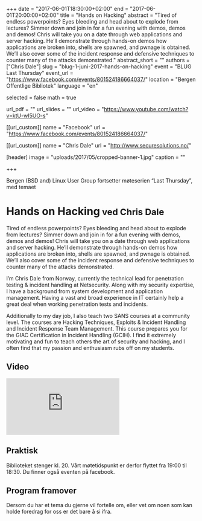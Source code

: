 +++
date = "2017-06-01T18:30:00+02:00"
end = "2017-06-01T20:00:00+02:00"
title = "Hands on Hacking"
abstract = "Tired of endless powerpoints? Eyes bleeding and head about to explode from lectures? Simmer down and join in for a fun evening with demos, demos and demos! Chris will take you on a date through web applications and server hacking. He’ll demonstrate through hands-on demos how applications are broken into, shells are spawned, and pwnage is obtained. We’ll also cover some of the incident response and defensive techniques to counter many of the attacks demonstrated."
abstract_short = ""
authors = ["Chris Dale"]
slug = "blug-1-juni-2017-hands-on-hacking"
event = "BLUG Last Thursday"
event_url = "https://www.facebook.com/events/801524186664037/"
location = "Bergen Offentlige Bibliotek"
language = "en"

selected = false
math = true

url_pdf = ""
url_slides = ""
url_video = "https://www.youtube.com/watch?v=ktU-wI5UO-s"


[[url_custom]]
name = "Facebook"
url = "https://www.facebook.com/events/801524186664037/"


[[url_custom]]
name = "Chris Dale"
url = "http://www.securesolutions.no/"

[header]
image = "uploads/2017/05/cropped-banner-1.jpg"
caption = ""

+++

Bergen (BSD and) Linux User Group fortsetter møteserien “Last Thursday”,
med temaet
<h1 class="flex"><span>Hands on Hacking</span><small>
ved Chris Dale
</small></h1>
Tired of endless powerpoints? Eyes bleeding and head about to explode from lectures? Simmer down and join in for a fun evening with demos, demos and demos! Chris will take you on a date through web applications and server hacking. He’ll demonstrate through hands-on demos how applications are broken into, shells are spawned, and pwnage is obtained. We’ll also cover some of the incident response and defensive techniques to counter many of the attacks demonstrated.

I’m Chris Dale from Norway, currently the technical lead for penetration testing & incident handling at Netsecurity. Along with my security expertise, I have a background from system development and application management. Having a vast and broad experience in IT certainly help a great deal when working penetration tests and incidents.

Additionally to my day job, I also teach two SANS courses at a community level. The courses are Hacking Techniques, Exploits & Incident Handling and Incident Response Team Management. This course prepares you for the GIAC Certification in Incident Handling (GCIH). I find it extremely motivating and fun to teach others the art of security and hacking, and I often find that my passion and enthusiasm rubs off on my students.

## Video

<div class="video"><iframe src="https://www.youtube.com/embed/ktU-wI5UO-s" frameborder="0" allowfullscreen></iframe></div>

## Praktisk

Biblioteket stenger kl. 20. Vårt møtetidspunkt er derfor flyttet fra 19:00 til 18:30. Du finner også eventen på facebook.
## Program framover

Dersom du har et tema du gjerne vil fortelle om, eller vet om noen som kan holde foredrag for oss er det bare å si ifra.
